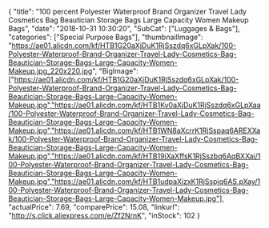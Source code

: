 {
	"title": "100 percent Polyester Waterproof Brand Organizer Travel Lady Cosmetics Bag Beautician Storage Bags Large Capacity Women Makeup Bags",
	"date": "2018-10-31 10:30:20",
	"SubCat": ["Luggages & Bags"],
	"categories": ["Special Purpose Bags"],
	"thumbnailImage": "https://ae01.alicdn.com/kf/HTB1G20aXjDuK1RjSszdq6xGLpXak/100-Polyester-Waterproof-Brand-Organizer-Travel-Lady-Cosmetics-Bag-Beautician-Storage-Bags-Large-Capacity-Women-Makeup.jpg_220x220.jpg",
	"BigImage": ["https://ae01.alicdn.com/kf/HTB1G20aXjDuK1RjSszdq6xGLpXak/100-Polyester-Waterproof-Brand-Organizer-Travel-Lady-Cosmetics-Bag-Beautician-Storage-Bags-Large-Capacity-Women-Makeup.jpg","https://ae01.alicdn.com/kf/HTB1Kv0aXjDuK1RjSszdq6xGLpXaa/100-Polyester-Waterproof-Brand-Organizer-Travel-Lady-Cosmetics-Bag-Beautician-Storage-Bags-Large-Capacity-Women-Makeup.jpg","https://ae01.alicdn.com/kf/HTB1WN8aXcrrK1RjSspaq6AREXXak/100-Polyester-Waterproof-Brand-Organizer-Travel-Lady-Cosmetics-Bag-Beautician-Storage-Bags-Large-Capacity-Women-Makeup.jpg","https://ae01.alicdn.com/kf/HTB19iXaXffsK1RjSszbq6AqBXXai/100-Polyester-Waterproof-Brand-Organizer-Travel-Lady-Cosmetics-Bag-Beautician-Storage-Bags-Large-Capacity-Women-Makeup.jpg","https://ae01.alicdn.com/kf/HTB1udpaXizxK1RjSspjq6AS.pXay/100-Polyester-Waterproof-Brand-Organizer-Travel-Lady-Cosmetics-Bag-Beautician-Storage-Bags-Large-Capacity-Women-Makeup.jpg"],
	"actualPrice": 7.69,
	"comparePrice": 15.08,
	"linkurl": "http://s.click.aliexpress.com/e/Zf2NrnK",
	"inStock": 102
}
